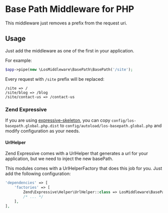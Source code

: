 # Base Path Middleware for PHP

This middleware just removes a prefix from the request uri. 

## Usage

Just add the middleware as one of the first in your application.

For example:
```php
$app->pipe(new \LosMiddleware\BasePath\BasePath('/site');
```

Every request with `/site` prefix will be replaced:
```
/site => /
/site/blog => /blog
/site/contact-us => /contact-us
```

### Zend Expressive

If you are using [expressive-skeleton](https://github.com/zendframework/zend-expressive-skeleton), you can copy `config/los-basepath.global.php.dist` to `config/autoload/los-basepath.global.php` and modify configuration as your needs.

#### UrlHelper

Zend Expressive comes with a UrlHelper that generates a url for your application, but we need to inject the new basePath.

This modules comes with a UrlHelperFactory that does this job for you. Just add the following configuration:
```php
'dependencies' => [
    'factories' => [
        Zend\Expressive\Helper\UrlHelper::class => LosMiddleware\BasePath\UrlHelperFactory::class,
        /* ... */
    ],
],
``` 
